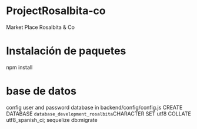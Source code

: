 # ProjectRosalbita-co
Market Place Rosalbita &amp; Co

# Instalación de paquetes
npm install

# base de datos
config user and password database in backend/config/config.js
CREATE DATABASE `database_development_rosalbita`CHARACTER SET utf8 COLLATE utf8_spanish_ci; 
sequelize db:migrate


